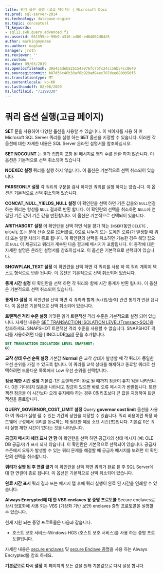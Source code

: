 ```yaml
---
title: 쿼리 옵션 실행 (고급 페이지) | Microsoft Docs
ms.prod: sql-server-2014
ms.technology: database-engine
ms.topic: conceptual
f1_keywords:
- sql12.swb.query.advanced.f1
ms.assetid: 661595ce-99b9-4316-ad80-ed04002d04d5
author: markingmyname
ms.author: maghan
manager: jroth
ms.reviewer: ''
ms.custom: ''
ms.date: 09/03/2019
ms.openlocfilehash: 39a43adeb82b154a076fc7bfc24cc56b54cc8640
ms.sourcegitcommit: b87d36c46b39af8b929ad94ec707dee8800950f5
ms.translationtype: MT
ms.contentlocale: ko-KR
ms.lasthandoff: 02/08/2020
ms.locfileid: "71199330"
---
```

# <a name="query-options-execution-advanced-page"></a>쿼리 옵션 실행(고급 페이지)

  
  **SET** 문을 사용하여 다양한 옵션을 사용할 수 있습니다. 이 페이지를 사용 하 여 Microsoft SQL Server 쿼리를 실행 하는 **SET** 옵션을 지정할 수 있습니다. 이러한 각 옵션에 대한 자세한 내용은 SQL Server 온라인 설명서를 참조하십시오.
  
**SET NOCOUNT** 는 결과 집합이 포함 된 메시지로 행의 수를 반환 하지 않습니다. 이 옵션은 기본적으로 선택 취소되어 있습니다.

**NOEXEC 설정** 쿼리를 실행 하지 않습니다. 이 옵션은 기본적으로 선택 취소되어 있습니다.

**PARSEONLY 설정** 각 쿼리의 구문을 검사 하지만 쿼리를 실행 하지는 않습니다. 이 옵션은 기본적으로 선택 취소되어 있습니다.  

**CONCAT_NULL_YIELDS_NULL 설정** 이 확인란을 선택 하면 기존 값을와 `NULL`연결 하는 쿼리는 항상를 `NULL` 결과로 반환 합니다. 이 확인란의 선택을 취소하면 `NULL`에 연결된 기존 값이 기존 값을 반환합니다. 이 옵션은 기본적으로 선택되어 있습니다.

**ARITHABORT 설정** 이 확인란을 선택 하면 식을 평가 하는 `INSERT`동안 `DELETE` , `UPDATE` 또는 문에 산술 오류 (오버플로, 0으로 나누기 또는 도메인 오류)가 발생할 때 쿼리 또는 일괄 처리가 종료 됩니다. 이 확인란의 선택을 취소하면 가능한 경우 해당 값으로 `NULL` 이 제공되고 쿼리가 계속된 다음 결과에 메시지가 포함됩니다. 이 동작에 대한 자세한 설명은 온라인 설명서를 참조하십시오. 이 옵션은 기본적으로 선택되어 있습니다.
  
**SHOWPLAN_TEXT 설정** 이 확인란을 선택 하면 각 쿼리를 사용 하 여 쿼리 계획이 텍스트 형식으로 반환 됩니다. 이 옵션은 기본적으로 선택 취소되어 있습니다.
  
**통계 시간 설정** 이 확인란을 선택 하면 각 쿼리와 함께 시간 통계가 반환 됩니다. 이 옵션은 기본적으로 선택 취소되어 있습니다.
  
**통계 IO 설정** 이 확인란을 선택 하면 각 쿼리와 함께 i/o (입/출력) 관련 통계가 반환 됩니다. 이 옵션은 기본적으로 선택 취소되어 있습니다.
  
**트랜잭션 격리 수준 설정** 커밋된 읽기 트랜잭션 격리 수준은 기본적으로 설정 되어 있습니다. 자세한 내용은 [SET TRANSACTION ISOLATION LEVEL&#40;Transact-SQL&#41;](/sql/t-sql/statements/set-transaction-isolation-level-transact-sql)을 참조하세요. SNAPSHOT 트랜잭션 격리 수준을 사용할 수 없습니다. SNAPSHOT 격리를 사용하려면 다음 [!INCLUDE[tsql](../includes/tsql-md.md)] 문을 추가합니다.
  
  ```sql
  SET TRANSACTION ISOLATION LEVEL SNAPSHOT;
  GO
  ```

**교착 상태 우선 순위 설정** 기본값 **Normal** 은 교착 상태가 발생할 때 각 쿼리가 동일한 우선 순위를 가질 수 있도록 합니다. 이 쿼리를 교착 상태를 해제하고 종료할 쿼리로 선택하려면 드롭다운 목록에서 Low 우선 순위를 선택합니다.

**잠금 제한 시간 설정** 기본값-1은 트랜잭션이 완료 될 때까지 잠금이 유지 됨을 나타냅니다. 0은 기다리지 않음을 나타내고 잠금이 있으면 바로 오류 메시지가 반환됩니다. 트랜잭션 잠금을 이 시간보다 오래 유지해야 하는 경우 0밀리초보다 큰 값을 지정하여 트랜잭션을 종료합니다.

**QUERY_GOVERNOR_COST_LIMIT 설정** Query **governor cost limit** 옵션을 사용 하 여 쿼리가 실행 될 수 있는 기간의 상한을 지정할 수 있습니다. 쿼리 비용이란 특정 하드웨어 구성에서 쿼리를 완료하는 데 필요한 예상 소요 시간(초)입니다. 기본값 0은 쿼리 실행 제한 시간이 없다는 것을 나타냅니다.

**공급자 메시지 헤더 표시 안 함** 이 확인란을 선택 하면 공급자의 상태 메시지 (예: OLE DB 공급자)가 표시 되지 않습니다. 이 확인란은 기본적으로 선택되어 있습니다. 공급자 수준에서 오류가 발생할 수 있는 쿼리 문제를 해결할 때 공급자 메시지를 보려면 이 확인란의 선택을 취소합니다.

**쿼리가 실행 된 후 연결 끊기** 이 확인란을 선택 하면 쿼리가 완료 된 후 SQL Server에 대 한 연결이 종료 됩니다. 이 옵션은 기본적으로 선택 취소되어 있습니다.

**완료 시간 표시** 쿼리 결과 또는 메시지 탭 후에 쿼리 실행이 완료 된 시간을 인쇄할 수 있습니다.

**Always Encrypted에 대 한 VBS enclaves 용 증명 프로토콜** Secure enclaves로 상시 암호화에 사용 되는 VBS (가상화 기반 보안) enclaves 증명 프로토콜을 설정할 수 있습니다.

현재 지원 되는 증명 프로토콜은 다음과 같습니다.

* 호스트 보호 서비스-Windows HGS (호스트 보호 서비스)를 사용 하는 증명 프로토콜입니다.

자세한 내용은 [secure enclaves](https://docs.microsoft.com/sql/relational-databases/security/encryption/always-encrypted-enclaves?view=sqlallproducts-allversions) 및 [secure Enclave 증명](https://docs.microsoft.com/sql/relational-databases/security/encryption/always-encrypted-enclaves?view=sqlallproducts-allversions#secure-enclave-attestation)을 사용 하는 Always Encrypted를 참조 하세요.

**기본값으로 다시 설정** 이 페이지의 모든 값을 원래 기본값으로 다시 설정 합니다.
